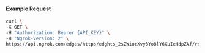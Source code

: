 <!-- Code generated for API Clients. DO NOT EDIT. -->

#### Example Request

```bash
curl \
-X GET \
-H "Authorization: Bearer {API_KEY}" \
-H "Ngrok-Version: 2" \
https://api.ngrok.com/edges/https/edghts_2sZWiocXvy3Yo8lY6XuIeHdpZAf/routes/edghtsrt_2sZWijka3G3HJbxjENuuhwCfwQv/compression
```
